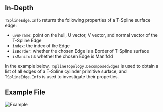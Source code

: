 ## In-Depth
`TSplineEdge.Info` returns the following properties of a T-Spline surface edge:
- `uvnFrame`: point on the hull, U vector, V vector, and normal vector of the T-Spline Edge
- `index`: the index of the Edge
- `isBorder`: whether the chosen Edge is a Border of T-Spline surface
- `isManifold`: whether the chosen Edge is Manifold

In the example below, `TSplineTopology.DecomposedEdges` is used to obtain a list of all edges of a T-Spline cylinder primitive surface, and `TSplineEdge.Info` is used to investigate their properties.


## Example File

![Example](./Autodesk.DesignScript.Geometry.TSpline.TSplineEdge.Info_img.jpg)
